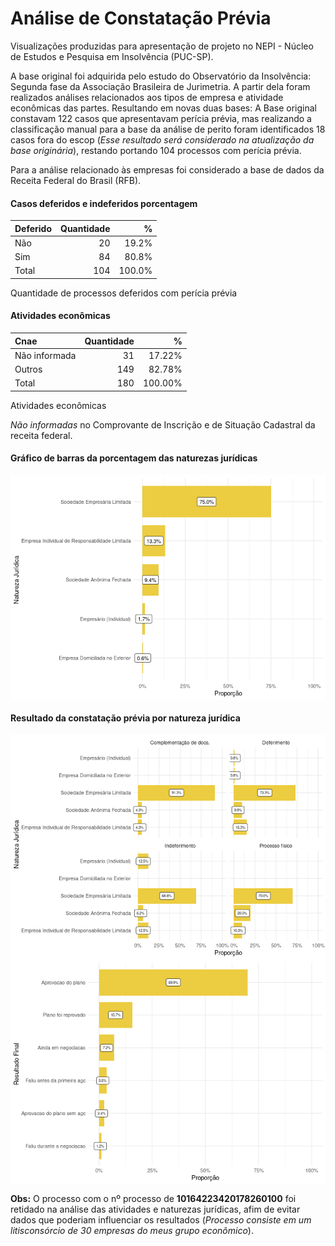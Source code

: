 
<!-- README.md is generated from README.Rmd. Please edit that file -->

# Análise de Constatação Prévia

Visualizações produzidas para apresentação de projeto no NEPI - Núcleo
de Estudos e Pesquisa em Insolvência (PUC-SP).

A base original foi adquirida pelo estudo do Observatório da
Insolvência: Segunda fase da Associação Brasileira de Jurimetria. A
partir dela foram realizados análises relacionados aos tipos de empresa
e atividade econômicas das partes. Resultando em novas duas bases: A
Base original constavam 122 casos que apresentavam perícia prévia, mas
realizando a classificação manual para a base da análise de perito foram
identificados 18 casos fora do escop (*Esse resultado será considerado
na atualização da base originária*), restando portando 104 processos com
perícia prévia.

Para a análise relacionado às empresas foi considerado a base de dados
da Receita Federal do Brasil (RFB).

#### Casos deferidos e indeferidos porcentagem

| Deferido | Quantidade |      % |
|:---------|-----------:|-------:|
| Não      |         20 |  19.2% |
| Sim      |         84 |  80.8% |
| Total    |        104 | 100.0% |

Quantidade de processos deferidos com perícia prévia

#### Atividades econômicas

| Cnae          | Quantidade |       % |
|:--------------|-----------:|--------:|
| Não informada |         31 |  17.22% |
| Outros        |        149 |  82.78% |
| Total         |        180 | 100.00% |

Atividades econômicas

*Não informadas* no Comprovante de Inscrição e de Situação Cadastral da
receita federal.

#### Gráfico de barras da porcentagem das naturezas jurídicas

<img src="README_files/figure-gfm/quantidade-natureza-1.png" style="display: block; margin: auto;" />

#### Resultado da constatação prévia por natureza jurídica

<img src="README_files/figure-gfm/quantidade-resultados-1.png" style="display: block; margin: auto;" />

<img src="README_files/figure-gfm/unnamed-chunk-3-1.png" style="display: block; margin: auto;" />

**Obs:** O processo com o nº processo de **10164223420178260100** foi
retidado na análise das atividades e naturezas jurídicas, afim de evitar
dados que poderiam influenciar os resultados (*Processo consiste em um
litisconsórcio de 30 empresas do meus grupo econômico*).

